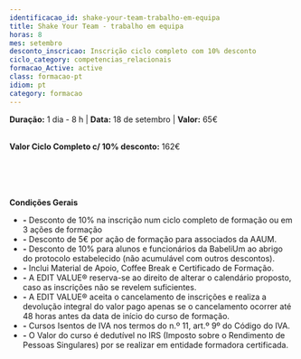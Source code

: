 ```yaml
---
identificacao_id: shake-your-team-trabalho-em-equipa
title: Shake Your Team - trabalho em equipa
horas: 8
mes: setembro
desconto_inscricao: Inscrição ciclo completo com 10% desconto
ciclo_category: competencias_relacionais
formacao_Active: active
class: formacao-pt
idiom: pt
category: formacao
---
```



**Duração:** 1 dia - 8 h  \|  **Data:** 18 de setembro  \|  **Valor:** 65€<br><br>

 

**Valor Ciclo Completo c/ 10% desconto:** 162€<br><br><br><br><br>

**Condições Gerais**
* **\-** Desconto de 10% na inscrição num ciclo completo de formação ou em 3 ações de formação
* **\-** Desconto de 5€ por ação de formação para associados da AAUM.
* **\-** Desconto de 10% para alunos e funcionários da BabeliUm ao abrigo do protocolo estabelecido (não acumulável com outros descontos).
* **\-** Inclui Material de Apoio, Coffee Break e Certificado de Formação.
* **\-** A EDIT VALUE® reserva-se ao direito de alterar o calendário proposto, caso as inscrições não se revelem suficientes.
* **\-** A EDIT VALUE® aceita o cancelamento de inscrições e realiza a devolução integral do valor pago apenas se o cancelamento ocorrer até 48 horas antes da data de início do curso de formação.
* **\-** Cursos Isentos de IVA nos termos do n.º 11, art.º 9º do Código do IVA.
* **\-** O Valor do curso é dedutível no IRS (Imposto sobre o Rendimento de Pessoas Singulares) por se realizar em entidade formadora certificada.

